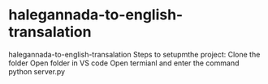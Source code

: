 # halegannada-to-english-transalation
halegannada-to-english-transalation
Steps to setupmthe project:
Clone the folder
Open folder in VS code
Open termianl and enter the command python server.py
